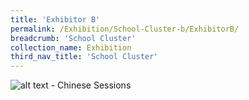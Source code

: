 ```yaml
---
title: 'Exhibitor B'
permalink: /Exhibition/School-Cluster-b/ExhibitorB/
breadcrumb: 'School Cluster'
collection_name: Exhibition
third_nav_title: 'School Cluster'
---
```

![alt text - Chinese Sessions](/images/ExhibitorEnglish-template.jpg)
<div style="margin-top:auto;margin-bottom:auto;text-align:center;">
</div>


